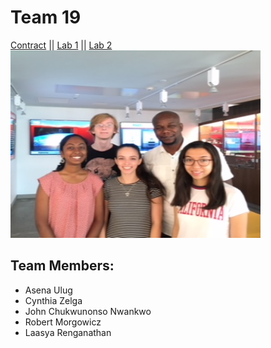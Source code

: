 # Team 19

[Contract](Contract/contract.md)
||
[Lab 1](Lab1/lab1.md)
||
[Lab 2](Lab2/lab2.md)
<img src="IMG_8322.jpg" width="400" height="300" alt="team_photo">

## Team Members:
* Asena Ulug
* Cynthia Zelga
* John Chukwunonso Nwankwo
* Robert Morgowicz
* Laasya Renganathan
